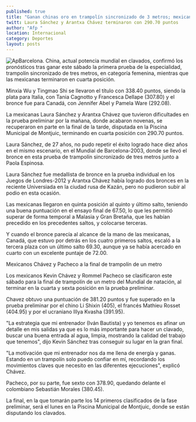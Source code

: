 ```yaml
---
published: true
title: "Ganan chinas oro en trampolín sincronizado de 3 metros; mexicanas, cuartas"
twitt: Laura Sánchez y Arantxa Chávez terminaron con 290.70 puntos
author: "Afp "
location: Internacional
category: Deportes
layout: posts
---
```


![Ap](http://i.imgur.com/zAWOtHkm.jpg)Barcelona. China, actual potencia mundial en clavados, confirmó los pronósticos tras ganar este sábado la primera prueba de la especialidad, trampolín sincronizado de tres metros, en categoría femenina, mientras que las mexicanas terminaron en cuarta posición.

Minxia Wu y Tingmao Shi se llevaron el título con 338.40 puntos, siendo la plata para Italia, con Tania Cagnotto y Francesca Dellape (307.80) y el bronce fue para Canadá, con Jennifer Abel y Pamela Ware (292.08).

La mexicanas Laura Sánchez y Arantxa Chávez que tuvieron dificultades en la prueba preliminar por la mañana, donde acabaron novenas, se recuperaron en parte en la final de la tarde, disputada en la Piscina Municipal de Montjuic, terminando en cuarta posición con 290.70 puntos.

Laura Sánchez, de 27 años, no pudo repetir el éxito logrado hace diez años en el mismo escenario, en el Mundial de Barcelona-2003, donde se llevó el bronce en esta prueba de trampolín sincronizado de tres metros junto a Paola Espinosa.

Laura Sánchez fue medallista de bronce en la prueba individual en los Juegos de Londres-2012 y Arantxa Chávez había logrado dos bronces en la reciente Universiada en la ciudad rusa de Kazán, pero no pudieron subir al podio en esta ocasión.

Las mexicanas llegaron en quinta posición al quinto y último salto, teniendo una buena puntuación en el ensayo final de 67.50, lo que les permitió superar de forma temporal a Malasia y Gran Bretaña, que les habían precedido en los precedentes saltos, y colocarse terceras.

Y cuando el bronce parecía al alcance de la mano de las mexicanas, Canadá, que estuvo por detrás en los cuatro primeros saltos, escaló a la tercera plaza con un último salto 69.30, aunque ya se había acercado en cuarto con un excelente puntaje de 72.00.

Mexicanos Chávez y Pacheco a la final de trampolín de un metro

Los mexicanos Kevin Chávez y Rommel Pacheco se clasificaron este sábado para la final de trampolín de un metro del Mundial de natación, al terminar en la cuarta y sexta posición en la prueba preliminar.

Chavez obtuvo una puntuación de 381.20 puntos y fue superado en la prueba preliminar por el chino Li Shixin (405), el francés Mathieu Rosset (404.95) y por el ucraniano Illya Kvasha (391.95).

"La estrategia que mi entrenador (Iván Bautista) y yo tenemos es afinar un detalle en mis salidas ya que es lo más importante para hacer un clavado, buscar una buena entrada al agua, limpia, mostrando la calidad del trabajo que tenemos", dijo Kevin Sánchez tras conseguir su lugar en la gran final.

"La motivación que mi entrenador nos da me llena de energía y ganas. Estando en un trampolín solo puedo confiar en mí, recordando los movimientos claves que necesito en las diferentes ejecuciones", explicó Chávez.

Pacheco, por su parte, fue sexto con 378.90, quedando delante el colombiano Sebastián Morales (380.45).

La final, en la que tomarán parte los 14 primeros clasificados de la fase preliminar, será el lunes en la Piscina Municipal de Montjuic, donde se están disputando los clavados.
